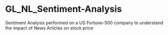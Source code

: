 # GL_NL_Sentiment-Analysis
Sentiment Analysis performed on a US Fortune-500 company to understand the impact of News Articles on stock price
